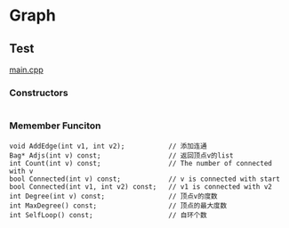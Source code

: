 # Graph
## Test

[main.cpp](https://github.com/vlyf/DataStructure/blob/master/string/string.cpp)

### Constructors

```

```

### Memember Funciton

```
void AddEdge(int v1, int v2);           // 添加连通
Bag* Adjs(int v) const;					// 返回顶点v的list
int Count(int v) const;					// The number of connected with v
bool Connected(int v) const;			// v is connected with start
bool Connected(int v1, int v2) const;	// v1 is connected with v2
int Degree(int v) const;				// 顶点v的度数
int MaxDegree() const;					// 顶点的最大度数
int SelfLoop() const;					// 自环个数
```